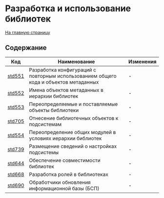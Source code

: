 # Разработка и использование библиотек

[На главную страницу](./main.MD)

## Содержание

| Код | Наименование | Изменения |
|-|-|-|
| [std551](https://its.1c.ru/db/v8std#content:551:hdoc) | Разработка конфигураций с повторным использованием общего кода и объектов метаданных | - |
| [std552](https://its.1c.ru/db/v8std#content:552:hdoc) | Имена объектов метаданных в иерархии библиотек | - |
| [std553](https://its.1c.ru/db/v8std#content:553:hdoc) | Переопределяемые и поставляемые объекты библиотеки | - |
| [std705](https://its.1c.ru/db/v8std#content:705:hdoc) | Отнесение библиотечных объектов к подсистемам | - |
| [std554](https://its.1c.ru/db/v8std#content:554:hdoc) | Переопределение общих модулей в условиях иерархии библиотек | - |
| [std739](https://its.1c.ru/db/v8std#content:739:hdoc) | Размещение сведений о настройках подсистемы | - |
| [std644](https://its.1c.ru/db/v8std#content:644:hdoc) | Обеспечение совместимости библиотек | - |
| [std668](https://its.1c.ru/db/v8std#content:668:hdoc) | Разработка ролей в библиотеках | - |
| [std690](https://its.1c.ru/db/v8std#content:690:hdoc) | Обработчики обновления информационной базы (БСП) | - |